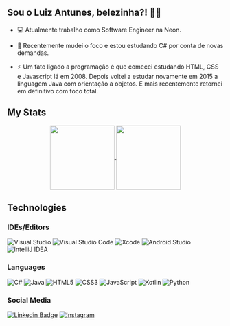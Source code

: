 ## Sou o Luiz Antunes, belezinha?! 👋😄 </br>

- 💻 Atualmente trabalho como Software Engineer na Neon.

- 🚧 Recentemente mudei o foco e estou estudando C# por conta de novas demandas.

- ⚡ Um fato ligado a programação é que comecei estudando HTML, CSS e Javascript lá em 2008. Depois voltei a estudar novamente em 2015 a linguagem Java com orientação a objetos. E mais recentemente retornei em definitivo com foco total.

## My Stats

<p align="center">
  <!--<a href="https://github.com/luizrantunes">
    <img
      align="center"
      height="150em"
      src="https://github-readme-stats.vercel.app/api?username=luizrantunes&count_private=true&theme=dark&show_icons=true"
    />
  </a>
  <a href="https://github.com/luizrantunes">
    <img
      align="center"
      height="150em"
      src="https://github-readme-stats.vercel.app/api/top-langs/?username=luizrantunes&layout=compact&theme=dark"
    />
  </a>-->
  <a href="https://github.com/luizrantunes">
    <img
      align="center"
      height="150em"
      src="https://github-readme-stats.vercel.app/api?username=luizrantunes&show_icons=true&theme=dark"
    />
  </a>
  <a href="https://github.com/luizrantunes">
    <img
      align="center"
      height="150em"
      src="https://github-readme-stats.vercel.app/api/top-langs/?username=luizrantunes&layout=compact&show_icons=true&theme=dark"
    />
  </a>
</p>

## Technologies

### IDEs/Editors
![Visual Studio](https://img.shields.io/badge/Visual_Studio-5C2D91?style=for-the-badge&logo=visual%20studio&logoColor=white)
![Visual Studio Code](https://img.shields.io/badge/Visual%20Studio%20Code-0078d7.svg?style=for-the-badge&logo=visual-studio-code&logoColor=white)
![Xcode](https://img.shields.io/badge/Xcode-007ACC?style=for-the-badge&logo=Xcode&logoColor=white)
![Android Studio](https://img.shields.io/badge/Android%20Studio-3DDC84.svg?style=for-the-badge&logo=android-studio&logoColor=white)
![IntelliJ IDEA](https://img.shields.io/badge/IntelliJIDEA-000000.svg?style=for-the-badge&logo=intellij-idea&logoColor=white)

### Languages
![C#](https://img.shields.io/badge/C%23-239120?style=for-the-badge&logo=c-sharp&logoColor=white)
![Java](https://img.shields.io/badge/java-%23ED8B00.svg?style=for-the-badge&logo=java&logoColor=white)
![HTML5](https://img.shields.io/badge/html5-%23E34F26.svg?style=for-the-badge&logo=html5&logoColor=white)
![CSS3](https://img.shields.io/badge/css3-%231572B6.svg?style=for-the-badge&logo=css3&logoColor=white)
![JavaScript](https://img.shields.io/badge/javascript-%23323330.svg?style=for-the-badge&logo=javascript&logoColor=%23F7DF1E)
![Kotlin](https://img.shields.io/badge/kotlin-%237F52FF.svg?style=for-the-badge&logo=kotlin&logoColor=white)
![Python](https://img.shields.io/badge/python-3670A0?style=for-the-badge&logo=python&logoColor=ffdd54)

### Social Media
[![Linkedin Badge](https://img.shields.io/badge/-LinkedIn-blue?style=for-the-badge&logo=Linkedin&logoColor=white&link=https://www.linkedin.com/in/luizrantunes/)](https://www.linkedin.com/in/luizrantunes/)
[![Instagram](https://img.shields.io/badge/Instagram-%23E4405F.svg?style=for-the-badge&logo=Instagram&logoColor=white&link=https://www.instagram.com/luizrantunes/)](https://www.instagram.com/luizrantunes/)

